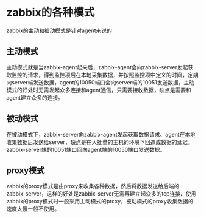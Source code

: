 # zabbix的各种模式
zabbix的主动和被动模式是针对agent来说的
## 主动模式
主动模式就是当zabbix-agent起来后，zabbix-agent会向zabbix-server发起获取监控的请求，得到监控项后在本地采集数据，并按照监控项中定义的时间，定期向server端发送数据，agent的10050端口会向server端的10051发送数据，主动模式的好处时无需发起众多连接和agent通信，只需要接收数据，缺点是需要和agent建立众多的连接。

## 被动模式
在被动模式下，zabbix-server向zabbix-agent发起获取数据请求、agent在本地收集数据后发送给server，缺点是在大批量的主机的环境下回造成数据的延迟。zabbix-server端的10051端口回向agent端的10050端口发送数据。

## proxy模式
zabbix的proxy模式是由proxy来收集各种数据，然后将数据发送给后端的zabbix-server，这样的好处是zabbix-server无需再建立起众多的tcp连接，使用zabbix的proxy模式时一般采用主动模式的proxy，被动模式的proxy收集数据的速度太慢一般不使用。